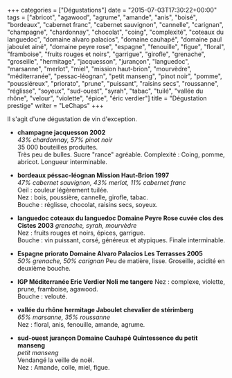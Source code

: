 +++
categories = ["Dégustations"]
date = "2015-07-03T17:30:22+00:00"
tags = ["abricot", "agawood", "agrume", "amande", "anis", "boisé", "bordeaux", "cabernet franc", "cabernet sauvignon", "cannelle", "carignan", "champagne", "chardonnay", "chocolat", "coing", "complexité", "coteaux du languedoc", "domaine alvaro palacios", "domaine cauhapé", "domaine paul jaboulet ainé", "domaine peyre rose", "espagne", "fenouille", "figue", "floral", "framboise", "fruits rouges et noirs", "garrigue", "girofle", "grenache", "groseille", "hermitage", "jacquesson", "jurançon", "languedoc", "marsanne", "merlot", "miel", "mission haut-brion", "mourvèdre", "méditerranée", "pessac-léognan", "petit manseng", "pinot noir", "pomme", "poussiéreux", "priorato", "prune", "puissant", "raisins secs", "roussanne", "réglisse", "soyeux", "sud-ouest", "syrah", "tabac", "tuilé", "vallée du rhône", "velour", "violette", "épice", "éric verdier"] 
title = "Dégustation prestige"
writer = "LeChaps"
+++

Il s'agit d'une dégustation de vin d'exception.

* **champagne jacquesson 2002**  
_43% chardonnay, 57% pinot noir_  
35 000 bouteilles produites.  
Très peu de bulles. Sucre "rance" agréable. Complexité : Coing, pomme, abricot. Longueur interminable.

* **bordeaux péssac-léognan Mission Haut-Brion 1997**  
_47% cabernet sauvignon, 43% merlot, 11% cabernet franc_  
Oeil : couleur légèrement tuilée.  
Nez : bois, poussière, cannelle, girofle, tabac.  
Bouche : réglisse, chocolat, raisins secs, soyeux.

* **languedoc coteaux du languedoc Domaine Peyre Rose cuvée clos des Cistes 2003**
_grenache, syrah, mourvèdre_  
Nez : fruits rouges et noirs, épices, garrigue.  
Bouche : vin puissant, corsé, généreux et atypiques. Finale interminable.

* **Espagne priorato Domaine Alvaro Palacios Les Terrasses 2005**  
_50% grenache, 50% carignan_
Peu de matière, lisse. Groseille, acidité en deuxième bouche.

* **IGP Méditerranée Eric Verdier Noli me tangere**
Nez : complexe, violette, prune, framboise, agawood.  
Bouche : velouté.

* **vallée du rhône hermitage Jaboulet chevalier de stérimberg**  
_65% marsanne, 35% roussanne_  
Nez : floral, anis, fenouille, amande, agrume.

* **sud-ouest jurançon Domaine Cauhapé Quintessence du petit manseng**  
_petit manseng_  
Vendangé la veille de noël.  
Nez : Amande, colle, miel, figue.

